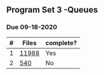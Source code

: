 ## Program Set 3 -Queues
### Due 09-18-2020

|#|Files|complete?|
|---|-------|------|
|1|[11988](https://github.com/ArshiaClare/4883-Programming_Techniques-Clare/tree/master/Assignments/P03/11988)|Yes|
|2|[540](https://github.com/ArshiaClare/4883-Programming_Techniques-Clare/tree/master/Assignments/P03/540)|No|
